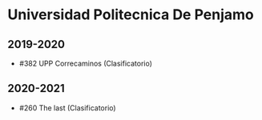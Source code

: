 # Universidad Politecnica De Penjamo

## 2019-2020

- #382 UPP Correcaminos (Clasificatorio)

## 2020-2021

- #260 The last (Clasificatorio)


